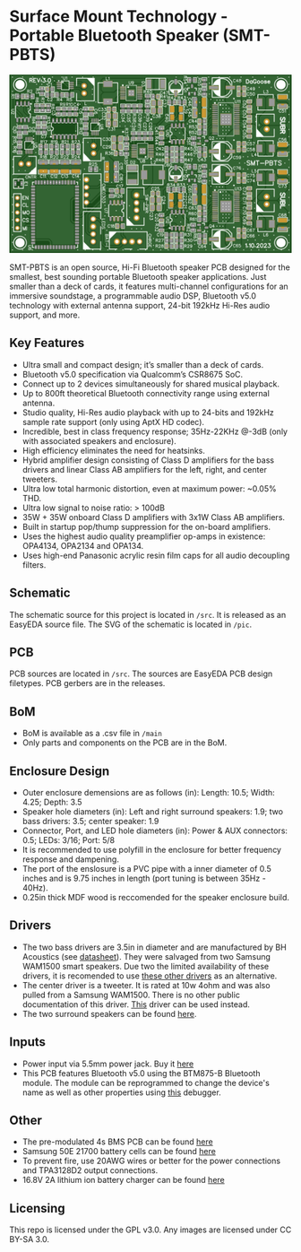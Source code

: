 # Surface Mount Technology - Portable Bluetooth Speaker (SMT-PBTS)
![alt text][top]

[top]: https://github.com/DaGooseYT/SMT-PBTS/blob/main/pic/top.png "Top"

SMT-PBTS is an open source, Hi-Fi Bluetooth speaker PCB designed for the smallest, best sounding portable Bluetooth speaker applications. Just smaller than a deck of cards, it features multi-channel configurations for an immersive soundstage, a programmable audio DSP, Bluetooth v5.0 technology with external antenna support, 24-bit 192kHz Hi-Res audio support, and more.

## Key Features

- Ultra small and compact design; it’s smaller than a deck of cards.
- Bluetooth v5.0 specification via Qualcomm’s CSR8675 SoC.
- Connect up to 2 devices simultaneously for shared musical playback.
- Up to 800ft theoretical Bluetooth connectivity range using external antenna.
- Studio quality, Hi-Res audio playback with up to 24-bits and 192kHz sample rate support (only using AptX HD codec).
- Incredible, best in class frequency response; 35Hz-22KHz @-3dB (only with associated speakers and enclosure).
- High efficiency eliminates the need for heatsinks.
- Hybrid amplifier design consisting of Class D amplifiers for the bass drivers and linear Class AB amplifiers for the left, right, and center tweeters.
- Ultra low total harmonic distortion, even at maximum power: ~0.05% THD.
- Ultra low signal to noise ratio: > 100dB
- 35W + 35W onboard Class D amplifiers with 3x1W Class AB amplifiers.
- Built in startup pop/thump suppression for the on-board amplifiers.
- Uses the highest audio quality preamplifier op-amps in existence: OPA4134, OPA2134 and OPA134.
- Uses high-end Panasonic acrylic resin film caps for all audio decoupling filters.

## Schematic

The schematic source for this project is located in `/src`. It is released as an EasyEDA source file. The SVG of the schematic is located in `/pic`.

## PCB

PCB sources are located in `/src`. The sources are EasyEDA PCB design filetypes. PCB gerbers are in the releases.

## BoM
- BoM is available as a .csv file in `/main`
- Only parts and components on the PCB are in the BoM.

## Enclosure Design

- Outer enclosure demensions are as follows (in): Length: 10.5; Width: 4.25; Depth: 3.5
- Speaker hole diameters (in): Left and right surround speakers: 1.9; two bass drivers: 3.5; center speaker: 1.9
- Connector, Port, and LED hole diameters (in): Power & AUX connectors: 0.5; LEDs: 3/16; Port: 5/8
- It is recommended to use polyfill in the enclosure for better frequency response and dampening. 
- The port of the enslosure is a PVC pipe with a inner diameter of 0.5 inches and is 9.75 inches in length (port tuning is between 35Hz - 40Hz).
- 0.25in thick MDF wood is reccomended for the speaker enclosure build.

## Drivers

- The two bass drivers are 3.5in in diameter and are manufactured by BH Acoustics (see [datasheet](https://cdn.komachine.com/media/product-catalog/bh-acoustic_84067_fngrun.pdf)). They were salvaged from two Samsung WAM1500 smart speakers. Due two the limited availability of these drivers, it is recomended to use [these other drivers](https://www.parts-express.com/dayton-audio-nd90-4-3-1-2-aluminum-cone-full-range-neo-driver-4-ohm--290-208?gclid=EAIaIQobChMI4NT3tpzQ7QIVxqeGCh1ngwkfEAQYASABEgL25PD_BwE) as an alternative.
- The center driver is a tweeter. It is rated at 10w 4ohm and was also pulled from a Samsung WAM1500. There is no other public documentation of this driver. [This](https://www.amazon.com/dp/B00LSEVA8I/ref=sspa_dk_detail_4?psc=1&spLa=ZW5jcnlwdGVkUXVhbGlmaWVyPUExMjNDVFhLNklCVUdHJmVuY3J5cHRlZElkPUEwMTM0NTc4MTI4WFROUlVBVEI5OCZlbmNyeXB0ZWRBZElkPUEwNDU2MDk1MzIyMkdWSDRQRE5BNSZ3aWRnZXROYW1lPXNwX2RldGFpbDImYWN0aW9uPWNsaWNrUmVkaXJlY3QmZG9Ob3RMb2dDbGljaz10cnVl) driver can be used instead. 
- The two surround speakers can be found [here](https://a.co/d/8RPXRJ0).

## Inputs
- Power input via 5.5mm power jack. Buy it [here](https://www.parts-express.com/21-x-55mm-dc-coaxial-power-snap-in-jack--090-5030)
- This PCB features Bluetooth v5.0 using the BTM875-B Bluetooth module. The module can be reprogrammed to change the device's name as well as other properties using [this](https://www.digikey.com/short/0d7541zq) debugger.

## Other
- The pre-modulated 4s BMS PCB can be found [here](https://a.co/d/1r3xPFF)
- Samsung 50E 21700 battery cells can be found [here](https://www.18650batterystore.com/products/samsung-50e)
- To prevent fire, use 20AWG wires or better for the power connections and TPA3128D2 output connections.
- 16.8V 2A lithium ion battery charger can be found [here](https://a.co/d/1eIaQfp)

## Licensing
This repo is licensed under the GPL v3.0. Any images are licensed under CC BY-SA 3.0.

